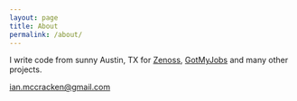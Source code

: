 ```yaml
---
layout: page
title: About
permalink: /about/
---
```


I write code from sunny Austin, TX for [Zenoss](http://zenoss.org),
[GotMyJobs](http://gotmyjobs.com) and many other projects.

[ian.mccracken@gmail.com](mailto:ian.mccracken@gmail.com)